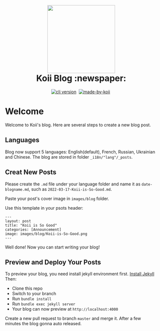 <!-- language-all: javascript -->

<h1 align="center">
  <img src="https://raw.githubusercontent.com/koii-network/koii.X/main/.github/images/koii_logo.svg" width="224px"/><br/>
   Koii Blog :newspaper:
</h1>
<p align="center">
   <a href="https://discord.gg/koii" target="_blank"><img src="https://img.shields.io/badge/Discord-7289DA?style=flat&logo=discord&logoColor=white" alt="cli version" /></a>&nbsp;
   <a href="http://koii.network/" target="_blank"> <img src="https://img.shields.io/badge/made%20by-koii-blue" alt="made-by-koii" /></a>&nbsp;
</p>

# Welcome

Welcome to Koii's blog. Here are several steps to create a new blog post.

## Languages

Blog now support 5 languages: English(default), French, Russian, Ukrainian and Chinese. The blog are stored in folder `_i18n/"lang"/_posts`.

## Creat New Posts

Please create the `.md` file under your language folder and name it as `date-blogname.md`, such as `2022-03-17-Koii-is-So-Good.md`.

Paste your post's cover image in `images/blog` folder.

Use this template in your psots header:

```
---
layout: post
title: "Koii is So Good"
categories: [Announcement]
image: images/blog/Koii-is-So-Good.png
---
```

Well done! Now you can start writing your blog!

## Preview and Deploy Your Posts

To preview your blog, you need install jekyll environment first. <a href="https://discord.gg/koii" target="_blank">Install Jekyll</a> Then:

- Clone this repo
- Switch to your branch
- Run `bundle install`
- Run `bundle exec jekyll server`
- Your blog can now preview at `http://localhost:4000`

Create a new pull request to branch `master` and merge it. After a few minutes the blog gonna auto released.
